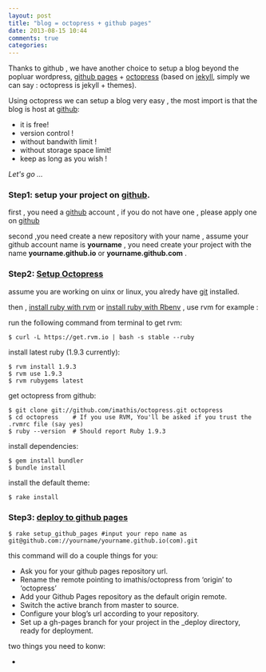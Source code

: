 ```yaml
---
layout: post
title: "blog = octopress + github pages"
date: 2013-08-15 10:44
comments: true
categories: 
---
```


Thanks to github , we have another choice to setup a blog beyond the popluar wordpress, [github pages][1] +  [octopress][2] (based on [jekyll][3], simply we can say : octopress is jekyll + themes).

Using octopress we can setup a blog very easy , the most import is that the blog is host at [github][4]:

*   it is free! 
*   version control ! 
*   without bandwith limit !
*   without storage space limit!
*   keep as long as you wish ! 

*Let's go ...*

### Step1: setup your project on [github][4].

first , you need a [github][4] account , if you do not have one , please apply one on [github][4]

second ,you need create a new repository  with your name , assume your github account name is **yourname** , you need create your project with the name **yourname.github.io** or **yourname.github.com** .


### Step2: [Setup Octopress][5]

assume you are working on uinx or linux, you alredy have [git][6] installed.

then , [install ruby with rvm][7] or [install ruby with Rbenv][8] , use  rvm for example :

run the following command from terminal to get rvm:

    $ curl -L https://get.rvm.io | bash -s stable --ruby

install latest ruby (1.9.3 currently):

    $ rvm install 1.9.3 
    $ rvm use 1.9.3 
    $ rvm rubygems latest 

get octopress from github:

    $ git clone git://github.com/imathis/octopress.git octopress
    $ cd octopress    # If you use RVM, You'll be asked if you trust the .rvmrc file (say yes) 
    $ ruby --version  # Should report Ruby 1.9.3 

install dependencies: 

    $ gem install bundler 
    $ bundle install

install the default theme:

    $ rake install

### Step3: [deploy to github pages][9]


    $ rake setup_github_pages #input your repo name as git@github.com://yourname/yourname.github.io(com).git

this command will do a couple things for you:

* Ask you for your github pages repository url.
* Rename the remote pointing to imathis/octopress from ‘origin’ to ‘octopress’
* Add your Github Pages repository as the default origin remote.
* Switch the active branch from master to source.
* Configure your blog’s url according to your repository. 
* Set up a gh-pages branch for your project in the _deploy directory, ready for deployment. 

two things you need to konw: 

*

















[1]:http://page.github.com
[2]:http://octopress.org
[3]:http://jekyllrb.com
[4]:http://github.com
[5]:http://octopress.org/docs/setup
[6]:http://git-scm.com
[7]:http://octopress.org/docs/setup/rvm
[8]:http://octopress.org/docs/setup/rbenv
[9]:http://octopress.org/docs/deploying/githug
